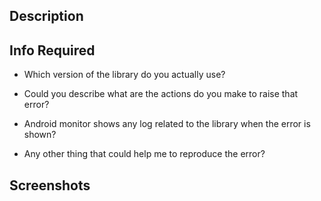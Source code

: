 ## Description

## Info Required

- Which version of the library do you actually use?

- Could you describe what are the actions do you make to raise that error?

- Android monitor shows any log related to the library when the error is shown?

- Any other thing that could help me to reproduce the error?


## Screenshots

